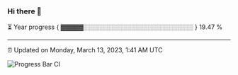 ### Hi there 👋

⏳ Year progress { ▓▓▓▓▓░░░░░░░░░░░░░░░░░░░░░░░░░ } 19.47 %

---

⏰ Updated on Monday, March 13, 2023, 1:41 AM UTC

![Progress Bar CI](https://github.com/arthurbuhl/arthurbuhl/workflows/Progress%20Bar%20CI/badge.svg)

